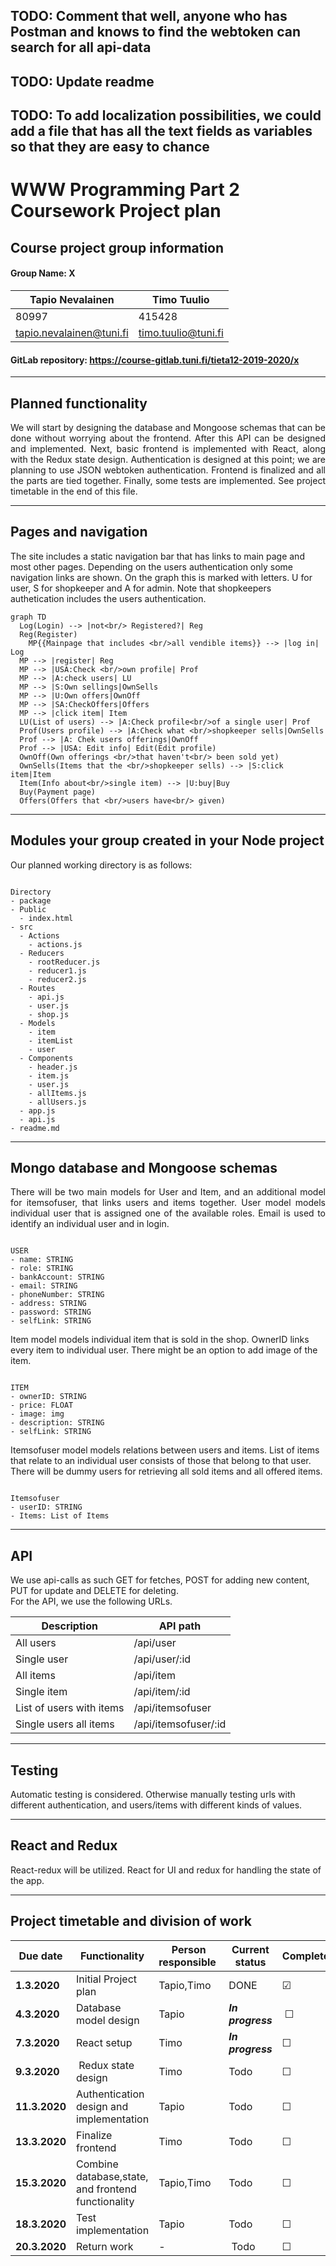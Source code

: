 ## TODO: Comment that well, anyone who has Postman and knows to find the webtoken can search for all api-data
## TODO: Update readme
## TODO: To add localization possibilities, we could add a file that has all the text fields as variables so that they are easy to chance

# WWW Programming Part 2 Coursework Project plan
## Course project group information
#### Group Name: X
Tapio Nevalainen | Timo Tuulio
------------ | -------------
80997 | 415428
<tapio.nevalainen@tuni.fi> | <timo.tuulio@tuni.fi>

#### GitLab repository: <https://course-gitlab.tuni.fi/tieta12-2019-2020/x>

---

## Planned functionality

<div style="text-align: justify">
We will start by designing the database and Mongoose schemas that can be done without worrying about the frontend. After this API can be designed and implemented. Next, basic frontend is implemented with React, along with the Redux state design. Authentication is designed at this point; we are planning to use JSON webtoken authentication. Frontend is finalized and all the parts are tied together. Finally, some tests are implemented. See project timetable in the end of this file.

</div>

---
## Pages and navigation
The site includes a static navigation bar that has links to main page and most other pages. Depending on the users authentication only some navigation links are shown. On the graph this is marked with letters. U for user, S for shopkeeper and A for admin. Note that shopkeepers authetication includes the users authentication.
``` mermaid
graph TD
  Log(Login) --> |not<br/> Registered?| Reg
  Reg(Register)
	MP{{Mainpage that includes <br/>all vendible items}} --> |log in| Log
  MP --> |register| Reg
  MP --> |USA:Check <br/>own profile| Prof
  MP --> |A:check users| LU
  MP --> |S:Own sellings|OwnSells
  MP --> |U:Own offers|OwnOff
  MP --> |SA:CheckOffers|Offers
  MP --> |click item| Item
  LU(List of users) --> |A:Check profile<br/>of a single user| Prof
  Prof(Users profile) --> |A:Check what <br/>shopkeeper sells|OwnSells
  Prof --> |A: Chek users offerings|OwnOff
  Prof --> |USA: Edit info| Edit(Edit profile)
  OwnOff(Own offerings <br/>that haven't<br/> been sold yet)
  OwnSells(Items that the <br/>shopkeeper sells) --> |S:click item|Item
  Item(Info about<br/>single item) --> |U:buy|Buy
  Buy(Payment page)
  Offers(Offers that <br/>users have<br/> given)

```

---
## Modules your group created in your Node project    
Our planned working directory is as follows:
<pre><code>
Directory
- package
- Public
  - index.html
- src
  - Actions
    - actions.js
  - Reducers
    - rootReducer.js
    - reducer1.js
    - reducer2.js
  - Routes
    - api.js
    - user.js
    - shop.js
  - Models
    - item
    - itemList
    - user
  - Components
    - header.js
    - item.js
    - user.js
    - allItems.js
    - allUsers.js
  - app.js
  - api.js
- readme.md
</code></pre>
---
## Mongo database and Mongoose schemas    
<div style="text-align: justify">
There will be two main models for User and Item, and an additional model for itemsofuser, that links users and items together.
User model models individual user that is assigned one of the available roles. Email is used to identify an individual user and in login.
</div>

<pre><code>
USER
- name: STRING
- role: STRING
- bankAccount: STRING
- email: STRING
- phoneNumber: STRING
- address: STRING
- password: STRING
- selfLink: STRING
</code></pre>

Item model models individual item that is sold in the shop. OwnerID links every item to individual user. There might be an option to add image of the item.
<pre><code>
ITEM
- ownerID: STRING
- price: FLOAT
- image: img
- description: STRING
- selfLink: STRING
</code></pre>

Itemsofuser model models relations between users and items. List of items that relate to an individual user consists of those that belong to that user. There will be dummy users for retrieving all sold items and all offered items.
<pre><code>
Itemsofuser
- userID: STRING
- Items: List of Items
</code></pre>


---
## API
We use api-calls as such  GET for fetches, POST for adding new content, PUT for update and DELETE for deleting.  
For the API, we use the following URLs.

Description | API path
------------ | -------------
All users | /api/user
Single user | /api/user/:id
All items | /api/item
Single item | /api/item/:id
List of users with items | /api/itemsofuser
Single users all items | /api/itemsofuser/:id


---
## Testing    

Automatic testing is considered. Otherwise manually testing urls with different authentication, and users/items with different kinds of values.

---
## React and Redux  

React-redux will be utilized. React for UI and redux for handling the state of the app.

---
## Project timetable and division of work    

Due date | Functionality | Person responsible | Current status | Completed
------------ | ------------- | ------------- | -------------| -------------
**1.3.2020** | Initial Project plan | Tapio,Timo | DONE | &#9745;
**4.3.2020** | Database model design | Tapio | ***In progress*** | &#9744;
**7.3.2020** | React setup | Timo | ***In progress*** | &#9744;
**9.3.2020** | Redux state design | Timo | Todo |&#9744;
**11.3.2020** | Authentication design and implementation | Tapio | Todo |&#9744;
**13.3.2020** | Finalize frontend | Timo | Todo | &#9744;
**15.3.2020** | Combine database,state, and frontend functionality | Tapio,Timo | Todo | &#9744;
**18.3.2020** | Test implementation | Tapio | Todo | &#9744;
**20.3.2020** | Return work | - | Todo | &#9744;
